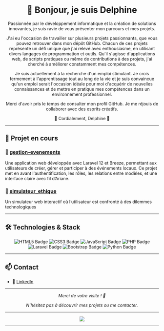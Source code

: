 <h1 align="center"> 💫 Bonjour, je suis Delphine </h1>



<div align='center'>

Passionnée par le développement informatique et la création de solutions innovantes, je suis ravie de vous présenter mon parcours et mes projets.

J'ai eu l'occasion de travailler sur plusieurs projets passionnants, que vous pouvez retrouver dans mon dépôt GitHub. Chacun de ces projets représente un défi unique que j'ai relevé avec enthousiasme, en utilisant divers langages de programmation et outils. Qu'il s'agisse d'applications web, de scripts pratiques ou même de contributions à des projets, j'ai cherché à améliorer constamment mes compétences.

Je suis actuellement à la recherche d'un emploi stimulant. Je crois fermement à l'apprentissage tout au long de la vie et je suis convaincue qu'un emploi serait l'occasion idéale pour moi d'acquérir de nouvelles connaissances et de mettre en pratique mes compétences dans un environnement professionnel.

Merci d'avoir pris le temps de consulter mon profil GitHub. Je me réjouis de collaborer avec des esprits créatifs.

🔭 Cordialement, Delphine 🔭 </div>

---

## 🚀 Projet en cours


### 🔧 [gestion-evenements](https://github.com/DelphineLecorney/gestion-evenements)
Une application web développée avec Laravel 12 et Breeze, permettant aux utilisateurs de créer, gérer et participer à des événements locaux. Ce projet met en avant l'authentification, les rôles, les relations entre modèles, et une interface claire avec fil d’Ariane.

### 🔧 [simulateur_ethique](https://github.com/DelphineLecorney/simulateur_ethique)
Un simulateur web interactif où l’utilisateur est confronté à des dilemmes technologiques

---

## 🛠 Technologies & Stack

<p align="center">
  <img src="https://img.shields.io/badge/HTML5-E34F26?style=for-the-badge&logo=html5&logoColor=white" alt="HTML5 Badge"/>
  <img src="https://img.shields.io/badge/CSS3-1572B6?style=for-the-badge&logo=css3&logoColor=white" alt="CSS3 Badge"/>
  <img src="https://img.shields.io/badge/JavaScript-F7DF1E?style=for-the-badge&logo=javascript&logoColor=black" alt="JavaScript Badge"/>
  <img src="https://img.shields.io/badge/PHP-777BB4?style=for-the-badge&logo=php&logoColor=white" alt="PHP Badge"/>
  <img src="https://img.shields.io/badge/Laravel-FF2D20?style=for-the-badge&logo=laravel&logoColor=white" alt="Laravel Badge"/>
  <img src="https://img.shields.io/badge/Bootstrap-563D7C?style=for-the-badge&logo=bootstrap&logoColor=white" alt="Bootstrap Badge"/>
  <img src="https://img.shields.io/badge/Python-3776AB?style=for-the-badge&logo=python&logoColor=white" alt="Python Badge"/>
</p>

---


## 📫 Contact

- 🔗 [LinkedIn](https://be.linkedin.com/in/delphine-lecorney)

---

<p align="center"><i>Merci de votre visite ! 👋</i></p>

<p align="center"><i>N'hésitez pas à découvrir mes projets ou me contacter.</i></p>

<div align="center">

---


![](https://github-readme-streak-stats.herokuapp.com/?user=DelphineLecorney&theme=dark&hide_border=false)

---

  

